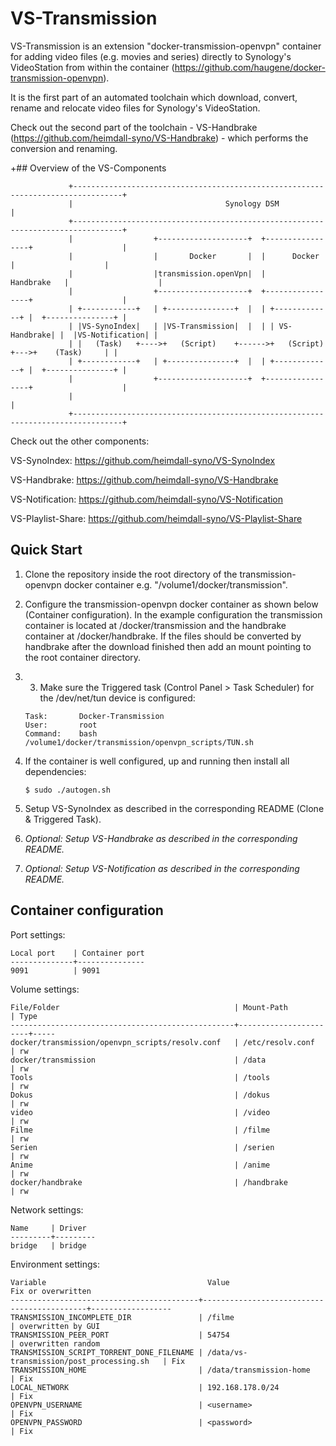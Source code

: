 #  VS-Transmission

VS-Transmission is an extension "docker-transmission-openvpn" container for adding video files (e.g. movies and series) directly to Synology's VideoStation from within the container (https://github.com/haugene/docker-transmission-openvpn).

It is the first part of an automated toolchain which download, convert, rename and relocate video files for Synology's VideoStation.

Check out the second part of the toolchain - VS-Handbrake (https://github.com/heimdall-syno/VS-Handbrake) - which performs the conversion and renaming.

+## Overview of the VS-Components
```
             +---------------------------------------------------------------------------------+
             |                                  Synology DSM                                   |
             +---------------------------------------------------------------------------------+
             |                  +--------------------+  +-----------------+                    |
             |                  |       Docker       |  |      Docker     |                    |
             |                  |transmission.openVpn|  |     Handbrake   |                    |
             |                  +--------------------+  +-----------------+                    |
             | +------------+   | +---------------+  |  | +-------------+ |  +---------------+ |
             | |VS-SynoIndex|   | |VS-Transmission|  |  | | VS-Handbrake| |  |VS-Notification| |
             | |   (Task)   +---->+   (Script)    +------>+   (Script)  +--->+    (Task)     | |
             | +------------+   | +---------------+  |  | +-------------+ |  +---------------+ |
             |                  +--------------------+  +-----------------+                    |
             |                                                                                 |
             +---------------------------------------------------------------------------------+
```

Check out the other components:


VS-SynoIndex:      https://github.com/heimdall-syno/VS-SynoIndex

VS-Handbrake:      https://github.com/heimdall-syno/VS-Handbrake

VS-Notification:   https://github.com/heimdall-syno/VS-Notification

VS-Playlist-Share: https://github.com/heimdall-syno/VS-Playlist-Share

## Quick Start

1. Clone the repository inside the root directory of the transmission-openvpn docker container e.g. "/volume1/docker/transmission".

2. Configure the transmission-openvpn docker container as shown below (Container configuration). In the example configuration the transmission container is located at /docker/transmission and the handbrake container at /docker/handbrake. If the files should be converted by handbrake after the download finished then add an mount pointing to the root container directory.

3. 3. Make sure the Triggered task (Control Panel > Task Scheduler) for the /dev/net/tun device is configured:
	```
    Task:       Docker-Transmission
    User:       root
    Command:    bash /volume1/docker/transmission/openvpn_scripts/TUN.sh
    ```

4. If the container is well configured, up and running then install all dependencies:
    ```
    $ sudo ./autogen.sh
    ```

5. Setup VS-SynoIndex as described in the corresponding README (Clone & Triggered Task).

6. _Optional: Setup VS-Handbrake as described in the corresponding README._

7. _Optional: Setup VS-Notification as described in the corresponding README._

## Container configuration

Port settings:
```
Local port    | Container port
--------------+---------------
9091          | 9091
```

Volume settings:
```
File/Folder                                       | Mount-Path            | Type
--------------------------------------------------+-----------------------+-----
docker/transmission/openvpn_scripts/resolv.conf   | /etc/resolv.conf      | rw
docker/transmission                               | /data                 | rw
Tools                                             | /tools                | rw
Dokus                                             | /dokus                | rw
video                                             | /video                | rw
Filme                                             | /filme                | rw
Serien                                            | /serien               | rw
Anime                                             | /anime                | rw
docker/handbrake                                  | /handbrake            | rw
```

Network settings:
```
Name     | Driver
---------+---------
bridge   | bridge
```


Environment settings:
```
Variable                                    Value                                       Fix or overwritten
------------------------------------------+--------------------------------------------+------------------
TRANSMISSION_INCOMPLETE_DIR               | /filme                                     | overwritten by GUI
TRANSMISSION_PEER_PORT                    | 54754                                      | overwritten random
TRANSMISSION_SCRIPT_TORRENT_DONE_FILENAME | /data/vs-transmission/post_processing.sh   | Fix
TRANSMISSION_HOME                         | /data/transmission-home                    | Fix
LOCAL_NETWORK                             | 192.168.178.0/24                           | Fix
OPENVPN_USERNAME                          | <username>                                 | Fix
OPENVPN_PASSWORD                          | <password>                                 | Fix
```
